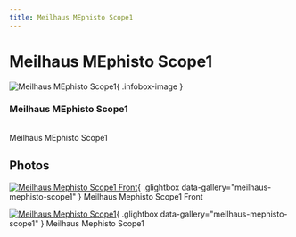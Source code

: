 ```yaml
---
title: Meilhaus MEphisto Scope1
---
```


# Meilhaus MEphisto Scope1

<div class="infobox" markdown>

![Meilhaus MEphisto Scope1](./img/Meilhaus_mephisto_scope1_front.jpg){ .infobox-image }

### Meilhaus MEphisto Scope1

| | |
|---|---|

</div>

[](./img/Meilhaus_mephisto_scope1.png)  [](./img/Meilhaus_mephisto_scope1.png)Meilhaus MEphisto Scope1

## Photos

<div class="photo-grid" markdown>

[![Meilhaus Mephisto Scope1 Front](./img/Meilhaus_mephisto_scope1_front.jpg)](./img/Meilhaus_mephisto_scope1_front.jpg "Meilhaus Mephisto Scope1 Front"){ .glightbox data-gallery="meilhaus-mephisto-scope1" }
<span class="caption">Meilhaus Mephisto Scope1 Front</span>

[![Meilhaus Mephisto Scope1](./img/Meilhaus_mephisto_scope1.png)](./img/Meilhaus_mephisto_scope1.png "Meilhaus Mephisto Scope1"){ .glightbox data-gallery="meilhaus-mephisto-scope1" }
<span class="caption">Meilhaus Mephisto Scope1</span>

</div>
